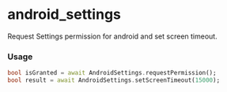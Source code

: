 # android_settings

Request Settings permission for android and set screen timeout.

### Usage

```dart
bool isGranted = await AndroidSettings.requestPermission();
bool result = await AndroidSettings.setScreenTimeout(15000);
```
